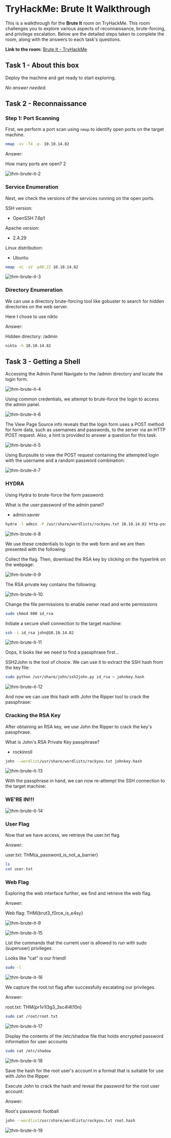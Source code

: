 # TryHackMe: Brute It Walkthrough

This is a walkthrough for the **Brute It** room on TryHackMe. This room challenges you to explore various aspects of reconnaissance, brute-forcing, and privilege escalation. Below are the detailed steps taken to complete the room, along with the answers to each task's questions.

**Link to the room:** [Brute It - TryHackMe](https://tryhackme.com/r/room/bruteit)

## Task 1 - About this box

Deploy the machine and get ready to start exploring.

*No answer needed.*

## Task 2 - Reconnaissance

### Step 1: Port Scanning
First, we perform a port scan using `nmap` to identify open ports on the target machine.

```bash
nmap -vv -T4 -p- 10.10.14.82
```

Answer:

How many ports are open?
2

![thm-brute-it-2](https://github.com/user-attachments/assets/470cd6bc-d7ed-42d2-95f5-1e5638077361)

### Service Enumeration
Next, we check the versions of the services running on the open ports.

SSH version:
- OpenSSH 7.6p1

Apache version:
- 2.4.29

Linux distribution:
- Ubuntu

```bash
nmap -sC -sV -p80,22 10.10.14.82
```

![thm-brute-it-3](https://github.com/user-attachments/assets/a13d4d3d-3448-4f63-89cd-cb2a06847bab)


### Directory Enumeration
We can use a directory brute-forcing tool like gobuster to search for hidden directories on the web server.

Here I chose to use nikto

Answer:

Hidden directory:
/admin

```bash
nikto -h 10.10.14.82
```


## Task 3 - Getting a Shell

Accessing the Admin Panel
Navigate to the /admin directory and locate the login form. 


![thm-brute-it-4](https://github.com/user-attachments/assets/247419ae-7305-4b8a-af44-42ec5c143e95)

Using common credentials, we attempt to brute-force the login to access the admin panel.  

![thm-brute-it-6](https://github.com/user-attachments/assets/5cf4699c-6c9e-4385-a5df-b62db26b99e4)

The View Page Source info reveals that the login form uses a POST method for form data, such as usernames and passwords, to the server via an HTTP POST request.  Also, a hint is provided to answer a question for this task.


![thm-brute-it-5](https://github.com/user-attachments/assets/408f63f2-d46d-41e6-a273-a311945a667c)


Using Burpsuite to view the POST request containing the attempted login with the username and a random password combination:


![thm-brute-it-7](https://github.com/user-attachments/assets/75d26b5b-0a66-4236-8464-4e67b27e6e09)

### HYDRA

Using Hydra to brute-force the form password:

What is the user:password of the admin panel?
- admin:xavier

```bash
hydra -l admin -P /usr/share/wordlists/rockyou.txt 10.10.14.82 http-post-form "/admin/index.php:user=^USER^&pass=^PASS^:Username or password invalid"
```

![thm-brute-it-8](https://github.com/user-attachments/assets/660cfee0-fdad-4058-a01d-c0cc1f653673)

We use these credentials to login to the web form and we are then presented with the following:

Collect the flag. Then, download the RSA key by clicking on the hyperlink on the webpage:


![thm-brute-it-9](https://github.com/user-attachments/assets/bb21dca2-8d38-4deb-875b-cd330227c7ea)

The RSA private key contains the following:


![thm-brute-it-10](https://github.com/user-attachments/assets/597d60c3-79e7-48d3-879e-842c4c687312)


Change the file permissions to enable owner read and write permissions 

```bash
sudo chmod 600 id_rsa
```
Initiate a secure shell connection to the target machine:

```bash
ssh -i id_rsa john@10.10.14.82
```

![thm-brute-it-11](https://github.com/user-attachments/assets/1897ff42-e9fc-4abe-b3d7-256b7960d879)

Oops, it looks like we need to find a passphrase first...

SSH2John is the tool of choice. We can use it to extract the SSH hash from the key file:

```bash
sudo python /usr/share/john/ssh2john.py id_rsa > johnkey.hash
```

![thm-brute-it-12](https://github.com/user-attachments/assets/ece9071c-7492-48ae-badf-e5e16a2aa4af)

And now we can use this hash with John the Ripper tool to crack the passphrase:

### Cracking the RSA Key
After obtaining an RSA key, we use John the Ripper to crack the key's passphrase.

What is John's RSA Private Key passphrase?
- rockinroll

```bash
john --wordlist/usr/share/wordlists/rockyou.txt johnkey.hash
```

![thm-brute-it-13](https://github.com/user-attachments/assets/5d67924b-2ec7-47f4-b92c-d40449375dbc)

With the passphrase in hand, we can now re-attempt the SSH connection to the target machine:

### WE'RE IN!!!

![thm-brute-it-14](https://github.com/user-attachments/assets/d578ed29-cbcd-4405-a3cd-9ea247803bf0)

### User Flag
Now that we have access, we retrieve the user.txt flag.

Answer:

user.txt:
THM{a_password_is_not_a_barrier}

```bash
ls
cat user.txt
```

### Web Flag
Exploring the web interface further, we find and retrieve the web flag.

Answer:

Web flag:
THM{brut3_f0rce_is_e4sy}

![thm-brute-it-9](https://github.com/user-attachments/assets/3da03f0e-e967-481b-8dac-7a7507448f52)


![thm-brute-it-15](https://github.com/user-attachments/assets/0602704f-7321-4a48-9a4c-8fa25cd8355c)

List the commands that the current user is allowed to run with sudo (superuser) privileges.

Looks like "cat" is our friend!

```bash
sudo -l
```

![thm-brute-it-16](https://github.com/user-attachments/assets/7c3b9abd-f4d3-4a5f-a40d-902d8f199583)


We capture the root.txt flag after successfully escalating our privileges.

Answer:

root.txt:
THM{pr1v1l3g3_3sc4l4t10n}

```bash
sudo cat /root/root.txt
```
![thm-brute-it-17](https://github.com/user-attachments/assets/4b4093b5-4590-4e12-aec0-c87a4a511e79)

Display the contents of the /etc/shadow file that holds encrypted password information for user accounts

```bash
sudo cat /etc/shadow
```

![thm-brute-it-18](https://github.com/user-attachments/assets/31933432-fb04-4a17-af98-a6d96affd516)

Save the hash for the root user's account in a format that is suitable for use with John the Ripper.

Execute John to crack the hash and reveal the password for the root user account:

Answer:

Root's password:
football

```bash
john --wordlist/usr/share/wordlists/rockyou.txt root.hash
```

![thm-brute-it-19](https://github.com/user-attachments/assets/1ee36194-bc94-42af-b0fc-a88afadfe132)


